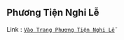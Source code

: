 ## Phương Tiện Nghi Lễ </br>
Link : <a href="https://trancuongpro.github.io/phuongtiennghile/" target="_blank">`Vào Trang Phương Tiện Nghi Lễ`</a>

